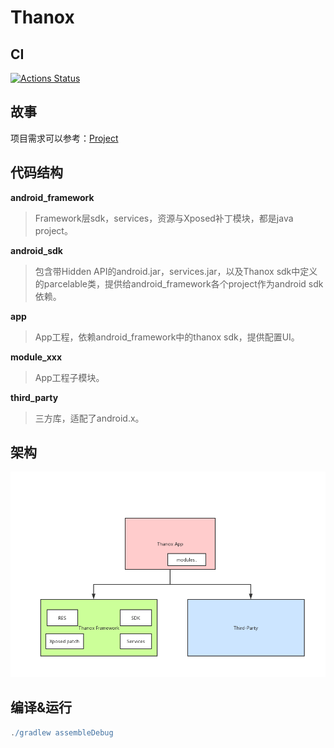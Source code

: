 # Thanox

## CI

[![Actions Status](https://github.com/tornaco/thanox/workflows/Android%20CI/badge.svg)](https://github.com/tornaco/thanox/actions)


## 故事

项目需求可以参考：[Project](https://github.com/Tornaco/Thanox/projects/1)

## 代码结构

**android_framework**

> Framework层sdk，services，资源与Xposed补丁模块，都是java project。

**android_sdk**

> 包含带Hidden API的android.jar，services.jar，以及Thanox sdk中定义的parcelable类，提供给android_framework各个project作为android sdk依赖。

**app**

> App工程，依赖android_framework中的thanox sdk，提供配置UI。

**module_xxx**

> App工程子模块。

**third_party**

> 三方库，适配了android.x。

## 架构

![Thanox](static/Thanox.jpg)


## 编译&运行

```groovy
./gradlew assembleDebug
```
